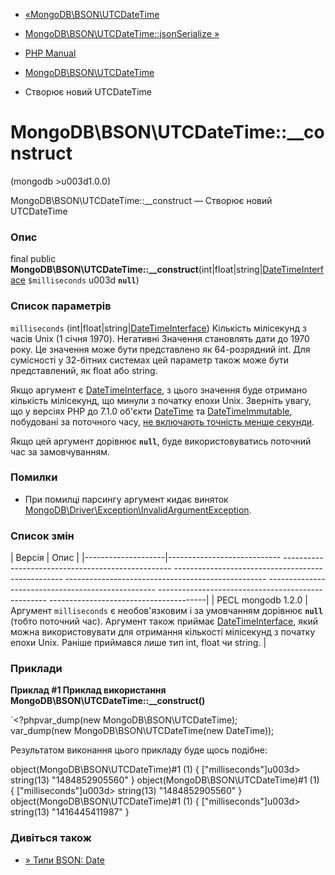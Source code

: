 - [«MongoDB\BSON\UTCDateTime](class.mongodb-bson-utcdatetime.md)
- [MongoDB\BSON\UTCDateTime::jsonSerialize
»](mongodb-bson-utcdatetime.jsonserialize.md)

- [PHP Manual](index.md)
- [MongoDB\BSON\UTCDateTime](class.mongodb-bson-utcdatetime.md)
- Створює новий UTCDateTime

# MongoDB\BSON\UTCDateTime::\_\_construct

(mongodb \>u003d1.0.0)

MongoDB\BSON\UTCDateTime::\_\_construct — Створює новий UTCDateTime

### Опис

final public
**MongoDB\BSON\UTCDateTime::\_\_construct**(int\|float\|string\|[DateTimeInterface](class.datetimeinterface.md)
`$milliseconds` u003d **`null`**)

### Список параметрів

`milliseconds` (int\|float\|string\|[DateTimeInterface](class.datetimeinterface.md))
Кількість мілісекунд з часів Unix (1 січня 1970). Негативні
Значення становлять дати до 1970 року. Це значення може бути
представлено як 64-розрядний int. Для сумісності у 32-бітних
системах цей параметр також може бути представлений, як float або
string.

Якщо аргумент є
[DateTimeInterface](class.datetimeinterface.md), з цього значення
буде отримано кількість мілісекунд, що минули з початку епохи Unix.
Зверніть увагу, що у версіях PHP до 7.1.0 об'єкти
[DateTime](class.datetime.md) та
[DateTimeImmutable](class.datetimeimmutable.md), побудовані за
поточного часу, [не включають точність менше
секунди](migration71.incompatible.md#migration71.incompatible.datetime-microseconds).

Якщо цей аргумент дорівнює **`null`**, буде використовуватись поточний час
за замовчуванням.

### Помилки

- При помилці парсингу аргумент кидає виняток
[MongoDB\Driver\Exception\InvalidArgumentException](class.mongodb-driver-exception-invalidargumentexception.md).

### Список змін

| Версія | Опис |
|--------------------|---------------------------- -------------------------------------------------- -------------------------------------------------- -------------------------------------------------- -------------------------------------------------- -------------------------------------------------- ---------------------------------------|
| PECL mongodb 1.2.0 | Аргумент `milliseconds` є необов'язковим і за умовчанням дорівнює **`null`** (тобто поточний час). Аргумент також приймає [DateTimeInterface](class.datetimeinterface.md), який можна використовувати для отримання кількості мілісекунд з початку епохи Unix. Раніше приймався лише тип int, float чи string. |

### Приклади

**Приклад #1 Приклад використання
**MongoDB\BSON\UTCDateTime::\_\_construct()****

`<?phpvar_dump(new MongoDB\BSON\UTCDateTime); var_dump(new MongoDB\BSON\UTCDateTime(new DateTime));

Результатом виконання цього прикладу буде щось подібне:

object(MongoDB\BSON\UTCDateTime)#1 (1) {
["milliseconds"]u003d>
string(13) "1484852905560"
}
object(MongoDB\BSON\UTCDateTime)#1 (1) {
["milliseconds"]u003d>
string(13) "1484852905560"
}
object(MongoDB\BSON\UTCDateTime)#1 (1) {
["milliseconds"]u003d>
string(13) "1416445411987"
}

### Дивіться також

- [» Типи BSON:
Date](https://www.mongodb.com/docs/manual/reference/bson-types/#date)
